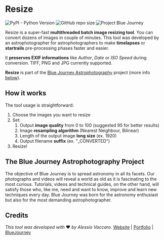 # Resize
![PyPI - Python Version](https://img.shields.io/pypi/pyversions/Pillow?color=Red&style=flat-square) ![GitHub repo size](https://img.shields.io/github/repo-size/ilvacca/Resize?style=flat-square) ![Project Blue Journey](https://img.shields.io/badge/Project-Blue%20Journey-important?style=flat-square)

Resize is a super-fast **multithreaded batch image resizing tool**. You can convert dozens of images in couple of minutes. This tool was developed by an astrophotographer for astrophotographers to make **timelapses** or **startrails** pre-processing phases faster and easier.

It **preserves EXIF informations** like *Author*, *Date* or *ISO Speed* during conversion. TIFF, PNG and JPG currently supported.

**Resize** is part of the [Blue Journey Astrophotography](https://www.bluejourneyastro.com) project (more info [below](#the-blue-journey-astrophotography-project)).

## How it works
The tool usage is straightforward:

1. Choose the images you want to resize
2. Set:
	1. Output **image quality** from 0 to 100 (suggested 95 for better results)
	2. Image **resampling algorithm** (Nearest Neighbour, Bilinear)
	3. Length of the output image **long size** (ex. 1920)
	4. Output filename **suffix** (ex. "_CONVERTED")
3. Resize!

## The Blue Journey Astrophotography Project

The objective of Blue Journey is to spread astronomy in all its facets. Our photographs and videos will reveal a world as old as it is fascinating to the most curious. Tutorials, videos and technical guides, on the other hand, will satisfy those who, like me, need and want to know, improve and learn new techniques every day. Blue Journey was born for the astronomy enthusiast but also for the most demanding astrophotographer.

## Credits

*This tool was developed with* ❤ *by Alessio Vaccaro*.
[Website](https://www.alessiovaccaro.com) | [Portfolio](https://www.alessiovaccarophoto.com) | [BlueJourney](https://www.bluejourneyastro.com)